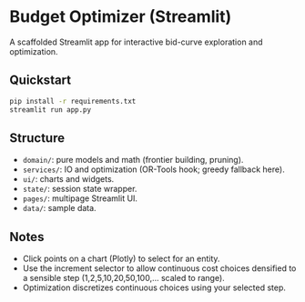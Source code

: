 
# Budget Optimizer (Streamlit)

A scaffolded Streamlit app for interactive bid-curve exploration and optimization.

## Quickstart

```bash
pip install -r requirements.txt
streamlit run app.py
```

## Structure

- `domain/`: pure models and math (frontier building, pruning).
- `services/`: IO and optimization (OR-Tools hook; greedy fallback here).
- `ui/`: charts and widgets.
- `state/`: session state wrapper.
- `pages/`: multipage Streamlit UI.
- `data/`: sample data.

## Notes

- Click points on a chart (Plotly) to select for an entity.
- Use the increment selector to allow continuous cost choices densified to a sensible step (1,2,5,10,20,50,100,... scaled to range).
- Optimization discretizes continuous choices using your selected step.
